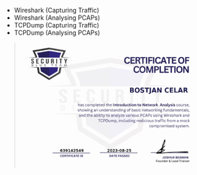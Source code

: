 - Wireshark (Capturing Traffic)
- Wireshark (Analysing PCAPs)
- TCPDump (Capturing Traffic)
- TCPDump (Analysing PCAPs)


> <img width="400" src="https://github.com/C3LKO/Security-Blue-Team/blob/main/Assets/Introduction%20to%20Network%20Analysis-course.jpg"> <br>

